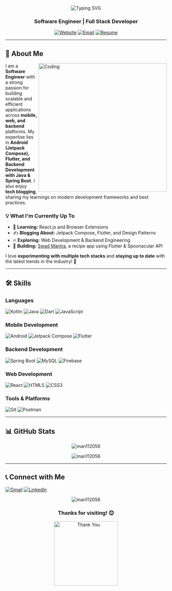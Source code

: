 <div align="center">
  <img src="https://readme-typing-svg.herokuapp.com?font=Fira+Code&size=30&pause=1000&color=1192cbFF&center=true&vCenter=true&width=900&height=100&lines=Welcome+to+Manish's+Profile;Software+Engineer;" alt="Typing SVG" />
</div>

<h3 align="center">Software Engineer | Full Stack Developer</h3>

<p align="center">
  <a href="https://yourwebsite.com" target="_blank"><img src="https://img.shields.io/badge/Website-DC143C?style=for-the-badge&logo=medium&logoColor=white" alt="Website"></a>
  <a href="mailto:man112056@gmail.com"><img src="https://img.shields.io/badge/Email-D14836?style=for-the-badge&logo=gmail&logoColor=white" alt="Email"></a>
  <a href="https://drive.google.com/your-resume-link" target="_blank"><img src="https://img.shields.io/badge/Resume-0077B5?style=for-the-badge&logo=readme&logoColor=white" alt="Resume"></a>
</p>

---

## 🚀 **About Me**  

<img align="right" alt="Coding" width="400" src="https://cdn3d.iconscout.com/3d/premium/thumb/web-developer-3d-illustration-download-in-png-blend-fbx-gltf-file-formats--programmer-development-freelance-kit-pack-tools-equipment-illustrations-3738664.png?f=webp">

I am a **Software Engineer** with a strong passion for building scalable and efficient applications across **mobile, web, and backend** platforms. My expertise lies in **Android (Jetpack Compose), Flutter, and Backend Development with Java & Spring Boot**. I also enjoy **tech blogging**, sharing my learnings on modern development frameworks and best practices.

### 💡 **What I'm Currently Up To**
- 🌱 **Learning:** React.js and Browser Extensions  
- ✍️ **Blogging About:** Jetpack Compose, Flutter, and Design Patterns  
- 🔥 **Exploring:** Web Development & Backend Engineering  
- 🚀 **Building:** [Swad Mantra](#), a recipe app using Flutter & Spoonacular API  

I love **experimenting with multiple tech stacks** and **staying up to date** with the latest trends in the industry! 🚀  

---

## 🛠️ **Skills**

### **Languages**
<p align="left">
  <img src="https://img.shields.io/badge/Kotlin-0095D5?style=for-the-badge&logo=kotlin&logoColor=white" alt="Kotlin"/>
  <img src="https://img.shields.io/badge/Java-ED8B00?style=for-the-badge&logo=java&logoColor=white" alt="Java"/>
  <img src="https://img.shields.io/badge/Dart-0175C2?style=for-the-badge&logo=dart&logoColor=white" alt="Dart"/>
  <img src="https://img.shields.io/badge/JavaScript-F7DF1E?style=for-the-badge&logo=javascript&logoColor=black" alt="JavaScript"/>
</p>

### **Mobile Development**
<p align="left">
  <img src="https://img.shields.io/badge/Android-3DDC84?style=for-the-badge&logo=android&logoColor=white" alt="Android"/>
  <img src="https://img.shields.io/badge/Jetpack%20Compose-4285F4?style=for-the-badge&logo=android&logoColor=white" alt="Jetpack Compose"/>
  <img src="https://img.shields.io/badge/Flutter-02569B?style=for-the-badge&logo=flutter&logoColor=white" alt="Flutter"/>
</p>

### **Backend Development**
<p align="left">
  <img src="https://img.shields.io/badge/Spring%20Boot-6DB33F?style=for-the-badge&logo=spring&logoColor=white" alt="Spring Boot"/>
  <img src="https://img.shields.io/badge/MySQL-00000F?style=for-the-badge&logo=mysql&logoColor=white" alt="MySQL"/>
  <img src="https://img.shields.io/badge/Firebase-FFCA28?style=for-the-badge&logo=firebase&logoColor=black" alt="Firebase"/>
</p>

### **Web Development**
<p align="left">
  <img src="https://img.shields.io/badge/React-20232A?style=for-the-badge&logo=react&logoColor=61DAFB" alt="React"/>
  <img src="https://img.shields.io/badge/HTML5-E34F26?style=for-the-badge&logo=html5&logoColor=white" alt="HTML5"/>
  <img src="https://img.shields.io/badge/CSS3-1572B6?style=for-the-badge&logo=css3&logoColor=white" alt="CSS3"/>
</p>

### **Tools & Platforms**
<p align="left">
  <img src="https://img.shields.io/badge/Git-F05032?style=for-the-badge&logo=git&logoColor=white" alt="Git"/>
  <img src="https://img.shields.io/badge/Postman-FF6C37?style=for-the-badge&logo=Postman&logoColor=white" alt="Postman"/>
</p>

---

## 📊 **GitHub Stats**

<p align="center">
  <img src="https://github-readme-stats.vercel.app/api/top-langs?username=man112056&show_icons=true&locale=en&layout=compact&theme=radical" alt="man112056" />
</p>

<p align="center">
  <img src="https://github-readme-streak-stats.herokuapp.com/?user=man112056&theme=radical" alt="man112056" />
</p>

---

## 📞 **Connect with Me**

<p align="left">
  <a href="mailto:man112056@gmail.com" target="_blank"><img src="https://img.shields.io/badge/Gmail-D14836?style=for-the-badge&logo=gmail&logoColor=white" alt="Gmail"/></a>
  <a href="https://www.linkedin.com/in/manish-kumar-sde-android/" target="_blank"><img src="https://img.shields.io/badge/LinkedIn-0077B5?style=for-the-badge&logo=linkedin&logoColor=white" alt="LinkedIn"/></a>
</p>

<p align="center">
  <img src="https://komarev.com/ghpvc/?username=man112056&label=Profile%20views&color=0e75b6&style=flat" alt="man112056" />
</p>

<h3 align="center">Thanks for visiting! 😊</h3>

<p align="center">
  <img src="https://media.giphy.com/media/3oKIPnAiaMCws8nOsE/giphy.gif" alt="Thank You" width="200">
</p>
